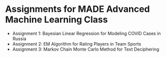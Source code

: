 # Assignments for MADE Advanced Machine Learning Class

- Assignment 1: Bayesian Linear Regression for Modeling COVID Cases in Russia
- Assignment 2: EM Algorithm for Rating Players in Team Sports
- Assignment 3: Markov Chain Monte Carlo Method for Text Deciphering
